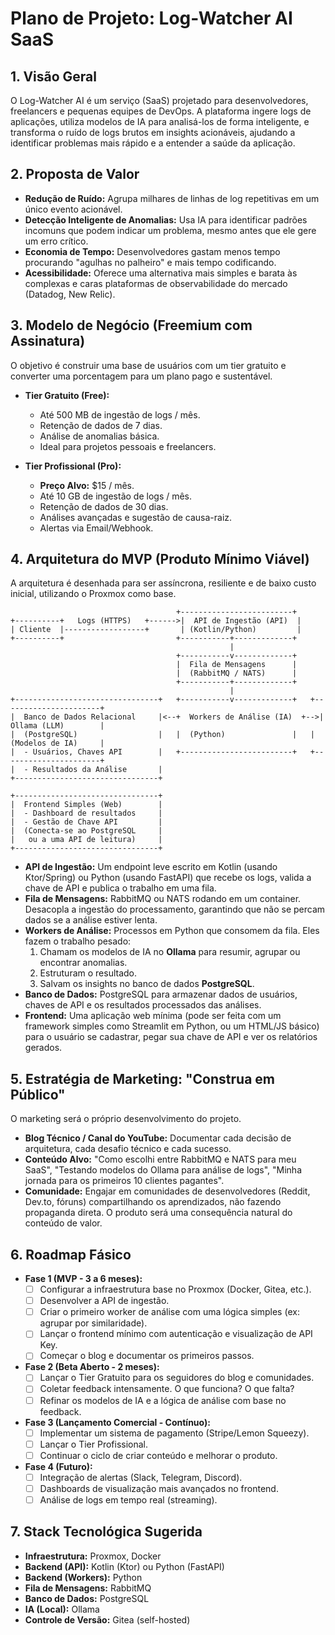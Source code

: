 # Plano de Projeto: Log-Watcher AI SaaS

## 1. Visão Geral

O Log-Watcher AI é um serviço (SaaS) projetado para desenvolvedores, freelancers e pequenas equipes de DevOps. A plataforma ingere logs de aplicações, utiliza modelos de IA para analisá-los de forma inteligente, e transforma o ruído de logs brutos em insights acionáveis, ajudando a identificar problemas mais rápido e a entender a saúde da aplicação.

## 2. Proposta de Valor

- **Redução de Ruído:** Agrupa milhares de linhas de log repetitivas em um único evento acionável.
- **Detecção Inteligente de Anomalias:** Usa IA para identificar padrões incomuns que podem indicar um problema, mesmo antes que ele gere um erro crítico.
- **Economia de Tempo:** Desenvolvedores gastam menos tempo procurando "agulhas no palheiro" e mais tempo codificando.
- **Acessibilidade:** Oferece uma alternativa mais simples e barata às complexas e caras plataformas de observabilidade do mercado (Datadog, New Relic).

## 3. Modelo de Negócio (Freemium com Assinatura)

O objetivo é construir uma base de usuários com um tier gratuito e converter uma porcentagem para um plano pago e sustentável.

- **Tier Gratuito (Free):**
  - Até 500 MB de ingestão de logs / mês.
  - Retenção de dados de 7 dias.
  - Análise de anomalias básica.
  - Ideal para projetos pessoais e freelancers.

- **Tier Profissional (Pro):**
  - **Preço Alvo:** $15 / mês.
  - Até 10 GB de ingestão de logs / mês.
  - Retenção de dados de 30 dias.
  - Análises avançadas e sugestão de causa-raiz.
  - Alertas via Email/Webhook.

## 4. Arquitetura do MVP (Produto Mínimo Viável)

A arquitetura é desenhada para ser assíncrona, resiliente e de baixo custo inicial, utilizando o Proxmox como base.

```
                                     +-------------------------+
+----------+   Logs (HTTPS)   +------>|  API de Ingestão (API)  |
| Cliente  |------------------+       | (Kotlin/Python)         |
+----------+                         +-----------+-------------+
                                                 |
                                     +-----------v-------------+
                                     |  Fila de Mensagens      |
                                     |  (RabbitMQ / NATS)      |
                                     +-----------+-------------+
                                                 |
+--------------------------------+   +-----------v-------------+   +----------------------+
|  Banco de Dados Relacional     |<--+  Workers de Análise (IA)  +-->|  Ollama (LLM)        |
|  (PostgreSQL)                  |   |  (Python)               |   |  (Modelos de IA)     |
|  - Usuários, Chaves API        |   +-------------------------+   +----------------------+
|  - Resultados da Análise       |
+--------------------------------+

+--------------------------------+
|  Frontend Simples (Web)        |
|  - Dashboard de resultados     |
|  - Gestão de Chave API         |
|  (Conecta-se ao PostgreSQL     |
|   ou a uma API de leitura)     |
+--------------------------------+
```

- **API de Ingestão:** Um endpoint leve escrito em Kotlin (usando Ktor/Spring) ou Python (usando FastAPI) que recebe os logs, valida a chave de API e publica o trabalho em uma fila.
- **Fila de Mensagens:** RabbitMQ ou NATS rodando em um container. Desacopla a ingestão do processamento, garantindo que não se percam dados se a análise estiver lenta.
- **Workers de Análise:** Processos em Python que consomem da fila. Eles fazem o trabalho pesado:
  1. Chamam os modelos de IA no **Ollama** para resumir, agrupar ou encontrar anomalias.
  2. Estruturam o resultado.
  3. Salvam os insights no banco de dados **PostgreSQL**.
- **Banco de Dados:** PostgreSQL para armazenar dados de usuários, chaves de API e os resultados processados das análises.
- **Frontend:** Uma aplicação web mínima (pode ser feita com um framework simples como Streamlit em Python, ou um HTML/JS básico) para o usuário se cadastrar, pegar sua chave de API e ver os relatórios gerados.

## 5. Estratégia de Marketing: "Construa em Público"

O marketing será o próprio desenvolvimento do projeto.

- **Blog Técnico / Canal do YouTube:** Documentar cada decisão de arquitetura, cada desafio técnico e cada sucesso.
- **Conteúdo Alvo:** "Como escolhi entre RabbitMQ e NATS para meu SaaS", "Testando modelos do Ollama para análise de logs", "Minha jornada para os primeiros 10 clientes pagantes".
- **Comunidade:** Engajar em comunidades de desenvolvedores (Reddit, Dev.to, fóruns) compartilhando os aprendizados, não fazendo propaganda direta. O produto será uma consequência natural do conteúdo de valor.

## 6. Roadmap Fásico

- **Fase 1 (MVP - 3 a 6 meses):**
  - [ ] Configurar a infraestrutura base no Proxmox (Docker, Gitea, etc.).
  - [ ] Desenvolver a API de ingestão.
  - [ ] Criar o primeiro worker de análise com uma lógica simples (ex: agrupar por similaridade).
  - [ ] Lançar o frontend mínimo com autenticação e visualização de API Key.
  - [ ] Começar o blog e documentar os primeiros passos.

- **Fase 2 (Beta Aberto - 2 meses):**
  - [ ] Lançar o Tier Gratuito para os seguidores do blog e comunidades.
  - [ ] Coletar feedback intensamente. O que funciona? O que falta?
  - [ ] Refinar os modelos de IA e a lógica de análise com base no feedback.

- **Fase 3 (Lançamento Comercial - Contínuo):**
  - [ ] Implementar um sistema de pagamento (Stripe/Lemon Squeezy).
  - [ ] Lançar o Tier Profissional.
  - [ ] Continuar o ciclo de criar conteúdo e melhorar o produto.

- **Fase 4 (Futuro):**
  - [ ] Integração de alertas (Slack, Telegram, Discord).
  - [ ] Dashboards de visualização mais avançados no frontend.
  - [ ] Análise de logs em tempo real (streaming).

## 7. Stack Tecnológica Sugerida

- **Infraestrutura:** Proxmox, Docker
- **Backend (API):** Kotlin (Ktor) ou Python (FastAPI)
- **Backend (Workers):** Python
- **Fila de Mensagens:** RabbitMQ
- **Banco de Dados:** PostgreSQL
- **IA (Local):** Ollama
- **Controle de Versão:** Gitea (self-hosted)
